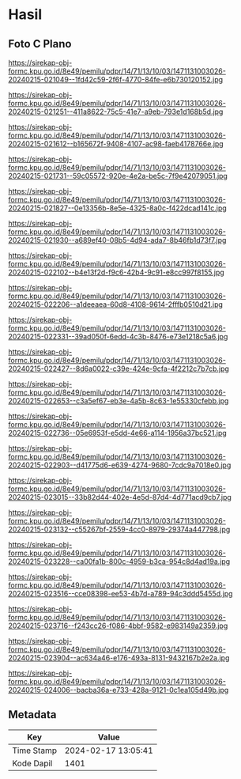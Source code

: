 # Hasil

## Foto C Plano

https://sirekap-obj-formc.kpu.go.id/8e49/pemilu/pdpr/14/71/13/10/03/1471131003026-20240215-021049--1fd42c59-2f6f-4770-84fe-e6b730120152.jpg

https://sirekap-obj-formc.kpu.go.id/8e49/pemilu/pdpr/14/71/13/10/03/1471131003026-20240215-021251--411a8622-75c5-41e7-a9eb-793e1d168b5d.jpg

https://sirekap-obj-formc.kpu.go.id/8e49/pemilu/pdpr/14/71/13/10/03/1471131003026-20240215-021612--b165672f-9408-4107-ac98-faeb4178766e.jpg

https://sirekap-obj-formc.kpu.go.id/8e49/pemilu/pdpr/14/71/13/10/03/1471131003026-20240215-021731--59c05572-920e-4e2a-be5c-7f9e42079051.jpg

https://sirekap-obj-formc.kpu.go.id/8e49/pemilu/pdpr/14/71/13/10/03/1471131003026-20240215-021827--0e13356b-8e5e-4325-8a0c-f422dcad141c.jpg

https://sirekap-obj-formc.kpu.go.id/8e49/pemilu/pdpr/14/71/13/10/03/1471131003026-20240215-021930--a689ef40-08b5-4d94-ada7-8b46fb1d73f7.jpg

https://sirekap-obj-formc.kpu.go.id/8e49/pemilu/pdpr/14/71/13/10/03/1471131003026-20240215-022102--b4e13f2d-f9c6-42b4-9c91-e8cc997f8155.jpg

https://sirekap-obj-formc.kpu.go.id/8e49/pemilu/pdpr/14/71/13/10/03/1471131003026-20240215-022206--a1deeaea-60d8-4108-9614-2fffb0510d21.jpg

https://sirekap-obj-formc.kpu.go.id/8e49/pemilu/pdpr/14/71/13/10/03/1471131003026-20240215-022331--39ad050f-6edd-4c3b-8476-e73e1218c5a6.jpg

https://sirekap-obj-formc.kpu.go.id/8e49/pemilu/pdpr/14/71/13/10/03/1471131003026-20240215-022427--8d6a0022-c39e-424e-9cfa-4f2212c7b7cb.jpg

https://sirekap-obj-formc.kpu.go.id/8e49/pemilu/pdpr/14/71/13/10/03/1471131003026-20240215-022653--c3a5ef67-eb3e-4a5b-8c63-1e55330cfebb.jpg

https://sirekap-obj-formc.kpu.go.id/8e49/pemilu/pdpr/14/71/13/10/03/1471131003026-20240215-022736--05e6953f-e5dd-4e66-a114-1956a37bc521.jpg

https://sirekap-obj-formc.kpu.go.id/8e49/pemilu/pdpr/14/71/13/10/03/1471131003026-20240215-022903--d41775d6-e639-4274-9680-7cdc9a7018e0.jpg

https://sirekap-obj-formc.kpu.go.id/8e49/pemilu/pdpr/14/71/13/10/03/1471131003026-20240215-023015--33b82d44-402e-4e5d-87d4-4d771acd9cb7.jpg

https://sirekap-obj-formc.kpu.go.id/8e49/pemilu/pdpr/14/71/13/10/03/1471131003026-20240215-023132--c55267bf-2559-4cc0-8979-29374a447798.jpg

https://sirekap-obj-formc.kpu.go.id/8e49/pemilu/pdpr/14/71/13/10/03/1471131003026-20240215-023228--ca00fa1b-800c-4959-b3ca-954c8d4ad19a.jpg

https://sirekap-obj-formc.kpu.go.id/8e49/pemilu/pdpr/14/71/13/10/03/1471131003026-20240215-023516--cce08398-ee53-4b7d-a789-94c3ddd5455d.jpg

https://sirekap-obj-formc.kpu.go.id/8e49/pemilu/pdpr/14/71/13/10/03/1471131003026-20240215-023716--f243cc26-f086-4bbf-9582-e983149a2359.jpg

https://sirekap-obj-formc.kpu.go.id/8e49/pemilu/pdpr/14/71/13/10/03/1471131003026-20240215-023904--ac634a46-e176-493a-8131-9432167b2e2a.jpg

https://sirekap-obj-formc.kpu.go.id/8e49/pemilu/pdpr/14/71/13/10/03/1471131003026-20240215-024006--bacba36a-e733-428a-9121-0c1ea105d49b.jpg


## Metadata

| Key        | Value               |
| ---------- | ------------------- |
| Time Stamp | 2024-02-17 13:05:41 |
| Kode Dapil | 1401                |



